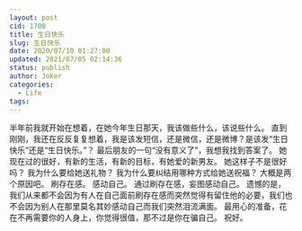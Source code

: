 ```yaml
---
layout: post
cid: 1700
title: 生日快乐
slug: 生日快乐
date: 2020/07/10 01:27:00
updated: 2021/07/05 02:14:36
status: publish
author: Joker
categories: 
  - Life
tags: 
---
```



半年前我就开始在想着，在她今年生日那天，我该做些什么，该说些什么。
直到刚刚，我还在反反复复想着，我是该发短信，还是微信，还是微博？是该发“生日快乐”还是“生日快乐。”？
最后朋友的一句“没有意义了”，我想我找到答案了。
她现在过的很好，有新的生活，有新的目标，有她爱的新男友。
她这样子不是很好吗？
我为什么要给她送礼物？
我为什么要纠结用哪种方式给她送祝福？
大概是两个原因吧。
刷存在感。
感动自己。
通过刷存在感，妄图感动自己。
遗憾的是，我们从来都不会因为有人在自己面前刷存在感而突然觉得有留住他的必要，我们也不会因为别人在那里莫名其妙感动自己而我们突然泪流满面。
最用心的准备，花在不再需要你的人身上，你觉得很值，那不过是你在骗自己。
祝好。​​​